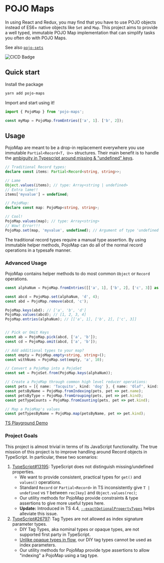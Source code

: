# POJO Maps

In using React and Redux, you may find that you have to use POJO objects instead of ES6+ native objects like `Set` and `Map`. This project aims to provide a well typed, immutable POJO Map implementation that can simplify tasks you often do with POJO Maps.

See also [`pojo-sets`](https://www.github.com/ProdigySim/pojo-sets)

![CICD Badge](https://travis-ci.com/ProdigySim/pojo-sets.svg?branch=master)

## Quick start

Install the package

```bash
yarn add pojo-maps
```

Import and start using it!

```ts
import { PojoMap } from 'pojo-maps';

const myMap = PojoMap.fromEntries(['a', 1]. ['b', 2]);
```

## Usage

PojoMap are meant to be a drop-in replacement everywhere you use immutable `Partial<Record<T, U>>` structures. Their main benefit is to handle the [ambiguity in Typescript around missing & "undefined" keys](https://github.com/microsoft/TypeScript/issues/13195).

```ts
// Traditional Record types:
declare const items: Partial<Record<string, string>>;

// Lame
Object.values(items); // type: Array<string | undefined>
// Extra lame!!
items['myvalue'] = undefined;

// PojoMap:
declare const map: PojoMap<string, string>;

// Cool!
PojoMap.values(map); // type: Array<string>
// Wow! Error!!!
PojoMap.set(map, 'myvalue', undefined); // Argument of type 'undefined' is not assignable to parameter
```

The traditional record types require a manual type assertion. By using immutable helper methods, PojoMap can do all of the normal record operations in a typesafe manner.

### Advanced Usage

PojoMap contains helper methods to do most common `Object` or `Record` operations.

```ts
const alphaNum = PojoMap.fromEntries([['a', 1], ['b', 2], ['c', 3]] as const);

const abcd = PojoMap.set(alphaNum, 'd', 4);
const abd = PojoMap.remove(abcd, 'c');

PojoMap.keys(abd); // ['a', 'b', 'd']
PojoMap.values(abcd); // [1, 2, 3, 4]
PojoMap.entries(alphaNum); // [['a', 1], ['b', 2], ['c', 3]]


// Pick or Omit Keys
const ab = PojoMap.pick(abcd, ['a', 'b']);
const cd = PojoMap.omit(abcd, ['a', 'b']);

// Add additional types to your map?
const empty = PojoMap.empty<string, string>();
const withNums = PojoMap.set(empty, 'a', 10);

// Convert a PojoMap into a PojoSet
const set = PojoSet.from(PojoMap.keys(alphaNum));

// Create a PojoMap through common high level reducer operations:
const pets = [{ name: 'Tacquito', kind: 'dog' }, { name: 'Olaf', kind: 'dog' }, { name: 'Clover', kind: 'cat' }];
const petsByName = PojoMap.fromIndexing(pets, pet => pet.name);
const petsByType = PojoMap.fromGrouping(pets, pet => pet.kind);
const petTypeCounts = PojoMap.fromCounting(pets, pet => pet.kind);

// Map a PojoMap's values
const petTypesByName = PojoMap.map(petsByName, pet => pet.kind);
```

[TS Playground Demo](https://www.typescriptlang.org/play?#code/JYWwDg9gTgLgBAbzgBQgKwgWQIZjgXzgDMoIQ4BySDAWhFwGcKBuAKFElkRXQgGUApvEIkylahBoMhTNqwDGEAHYN42ADZgAFtgByAV3IBeHhhxgAdKJABRJTCjABDABQBtNxWwUANHACMALp+ngBGvnAATMFwnvIRAMyBgXDYDHCKKjAAlHKZqqmh8gAmcCaoZrgW0jAuGtp6hn4UxREALLkKygXYoaXlvOYWUAIgEABuAnVFxc3xnawVWFUA1gIAnq69xblwAPR7sV4RFOHNrYGLg1XjGvrO0yW7B7H+fpF+CX5tl0tDAvZHA96joDCBnocPMc-EEQqcItE4fFPslWGiXshgPIVnBoHAAPIgYDwADSGwYXSyhTKpmWljAWJWj1mR28zXCgU6+XgJRpfyqZGJzLhbMoHIWLwAgsVStgZcTgMoNHAYOswM4VRA4OsIPooHB6GAAPyUgqjMCqvnXSzm1UAHlUjiUAHM-I7gC6AHwuLndeAAd2JWjB6QGlUsNRctvWzVF-gADBLDgBhZSTLjYWnmOAemBazNLQQwU3wGpWjBFqykEAufmWNabOqaUGGbJJuDJkbYGACVJZ3AqrSkfTOrQZMhjJRwLTAUdwdQCSbqOAjYr6eQCfUQdVQbuKlQALhLcHVMFDsSQSmwIAEB8oABVsPIAI76YkQCIrD3FO8tCDOigCD8S9r1vSh8XUbAiE-b9f2Kf9APwYC4CvG9f2TdQJk3GClB-Sh5G7RDAjYbkTxkAAhdZdFA8s6SrMgAElcIEAAPD1nRcU8GD8U8yk9MiYAsVCBF9KkuMo+81V7MM6OsABxYcGRdTiZB4oQ+IEiwv1w0SClPST1VTfR7HPOt6JAIz7HYlSzzU+AjH408tO-dtswLa0KHSW51HuClSP0qSGEo6ib1ooZDRsoKqNAuyNKc7SdmYIA)

### Project Goals

This project is almost trivial in terms of its JavaScript functionality. The true mission of this project is to improve handling around Record objects in TypeScript. In particular, these two scenarios:

1. [TypeScript#13195](https://github.com/microsoft/TypeScript/issues/13195): TypeScript does not distinguish missing/undefined properties.
   * We want to provide consistent, practical types for `get()` and `values()` operations.
   * Standard `Record` or `Partial<Record>` in TS inconsistently give `T | undefined` vs `T` between `rec[key]` and `Object.values(rec)`;
   * Our utility methods for PojoMap provide constraints & type assertions to give more useful types here.
   * **Update:** Introduced in TS 4.4, [`--exactOptionalPropertyTypes`](https://www.typescriptlang.org/tsconfig#exactOptionalPropertyTypes) helps alleviate this issue.
2. [TypeScript#26797](https://github.com/microsoft/TypeScript/pull/26797): Tag Types are not allowed as index signature parameter types.
   * DIY Tag Types, aka nominal types or opaque types, are not supported first party in TypeScript.
   * [Unlike opaque types in flow](https://github.com/Microsoft/TypeScript/issues/4895#issuecomment-425132582), our DIY tag types cannot be used as index parameters.
   * Our utility methods for PojoMap provide type assertions to allow "indexing" a PojoMap using a tag type.
  
